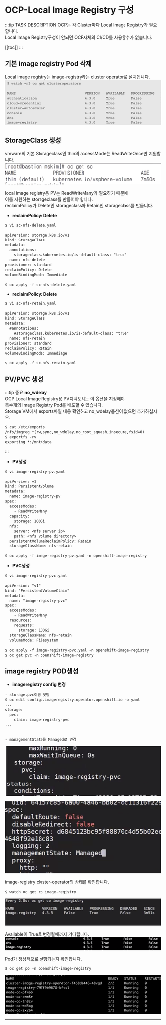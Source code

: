 # OCP-Local Image Registry 구성

:::tip TASK DESCRIPTION
OCP는 각 Cluster마다 Local Image Registry가 필요합니다.  
Local Image Registry구성이 안되면 OCP자체의 CI/CD를 사용할수가 없습니다.   

[[toc]] 
:::

## 기본 image registry Pod 삭제
Local image registry는 image-registry라는 cluster operator로 설치됩니다.    
![](./img/2020-05-26-11-47-21.png)

## StorageClass 생성
vmware의 기본 Storageclass인 thin의 accessMode는 ReadWriteOnce만 지원합니다.  
![](./img/2020-05-26-14-28-18.png)

local image registry용 PV는 ReadWriteMany가 필요하기 때문에  
이를 지원하는 storageclass를 만들어야 합니다.  
reclaimPolicy가 Delete인 storageclass와 Retain인 storageclass를 만듭니다.  
- **reclaimPolicy: Delete**
```
$ vi sc-nfs-delete.yaml

apiVersion: storage.k8s.io/v1
kind: StorageClass
metadata:
  annotations:
    storageclass.kubernetes.io/is-default-class: "true"
  name: nfs-delete
provisioner: standard
reclaimPolicy: Delete
volumeBindingMode: Immediate

$ oc apply -f sc-nfs-delete.yaml
```

- **reclaimPolicy: Delete**
```
$ vi sc-nfs-retain.yaml

apiVersion: storage.k8s.io/v1
kind: StorageClass
metadata:
  #annotations:
    #storageclass.kubernetes.io/is-default-class: "true"
  name: nfs-retain
provisioner: standard
reclaimPolicy: Retain
volumeBindingMode: Immediage

$ oc apply -f sc-nfs-retain.yaml
```

## PV/PVC 생성

:::tip 중요
**no_wdelay**  
  OCP Local Image Registry용 PV디렉토리는 이 옵션을 지정해야  
  복수개의 Image Registry Pod를 배포할 수 있습니다.    
  Storage VM에서 exports파일 내용 확인하고 no_wdelay옵션이 없으면 추가하십시오.  
```
$ cat /etc/exports
/nfs/imgreg *(rw,sync,no_wdelay,no_root_squash,insecure,fsid=0)
$ exportfs -rv
exporting *:/mnt/data
```
:::

- **PV생성**

```
$ vi image-registry-pv.yaml 

apiVersion: v1
kind: PersistentVolume
metadata:
  name: image-registry-pv
spec:
  accessModes:
    - ReadWriteMany
  capacity:
    storage: 100Gi
  nfs:
    server: <nfs server ip>
    path: <nfs volume directory>
  persistentVolumeReclaimPolicy: Retain
  storageClassName: nfs-retain

$ oc apply -f image-registry-pv.yaml -n openshift-image-registry
```


- **PVC생성**
```
$ vi image-registry-pvc.yaml

apiVersion: "v1"
kind: "PersistentVolumeClaim"
metadata:
  name: "image-registry-pvc"
spec:
  accessModes:
    - ReadWriteMany
  resources:
    requests:
      storage: 100Gi
  storageClassName: nfs-retain
  volumeMode: Filesystem

$ oc apply -f image-registry-pvc.yaml -n openshift-image-registry
$ oc get pvc -n openshift-image-registry
```

## image registry POD생성
- **imageregistry config 변경**  
```
- storage.pvc이름 셋팅  
$ oc edit configs.imageregistry.operator.openshift.io -o yaml  
...  
storage:  
  pvc:  
    claim: image-registry-pvc  
...  


- managementState를 Managed로 변경    
```
![](./img/2020-05-26-15-43-32.png)

![](./img/2020-05-26-15-42-13.png)


image-registry cluster-operator의 상태를 확인합니다.  
```
$ watch oc get co image-registry
```
![](./img/2020-05-26-15-47-24.png)

Available이 True로 변경될때까지 기다립니다.  
![](./img/2020-05-26-15-50-09.png)

Pod가 정상적으로 실행되는지 확인합니다.  
```
$ oc get po -n openshift-image-registry
```
![](./img/2020-05-29-05-21-53.png)

---
<disqus/>
